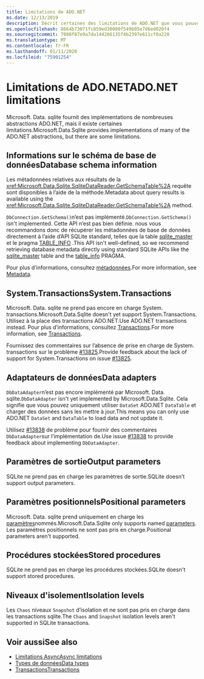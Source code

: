 ```yaml
---
title: Limitations de ADO.NET
ms.date: 12/13/2019
description: Décrit certaines des limitations de ADO.NET que vous pouvez rencontrer.
ms.openlocfilehash: 8664b73071fc859ed30080f549b05e7d6ed020f4
ms.sourcegitcommit: 7088f87e9a7da144266135f4b2397e611cf0a228
ms.translationtype: MT
ms.contentlocale: fr-FR
ms.lasthandoff: 01/11/2020
ms.locfileid: "75901254"
---
```

# <a name="adonet-limitations"></a><span data-ttu-id="a39dc-103">Limitations de ADO.NET</span><span class="sxs-lookup"><span data-stu-id="a39dc-103">ADO.NET limitations</span></span>

<span data-ttu-id="a39dc-104">Microsoft. Data. sqlite fournit des implémentations de nombreuses abstractions ADO.NET, mais il existe certaines limitations.</span><span class="sxs-lookup"><span data-stu-id="a39dc-104">Microsoft.Data.Sqlite provides implementations of many of the ADO.NET abstractions, but there are some limitations.</span></span>

## <a name="database-schema-information"></a><span data-ttu-id="a39dc-105">Informations sur le schéma de base de données</span><span class="sxs-lookup"><span data-stu-id="a39dc-105">Database schema information</span></span>

<span data-ttu-id="a39dc-106">Les métadonnées relatives aux résultats de la <xref:Microsoft.Data.Sqlite.SqliteDataReader.GetSchemaTable%2A> requête sont disponibles à l’aide de la méthode.</span><span class="sxs-lookup"><span data-stu-id="a39dc-106">Metadata about query results is available using the <xref:Microsoft.Data.Sqlite.SqliteDataReader.GetSchemaTable%2A> method.</span></span>

<span data-ttu-id="a39dc-107">`DbConnection.GetSchema()`n’est pas implémenté.</span><span class="sxs-lookup"><span data-stu-id="a39dc-107">`DbConnection.GetSchema()` isn't implemented.</span></span> <span data-ttu-id="a39dc-108">Cette API n’est pas bien définie. nous vous recommandons donc de récupérer les métadonnées de base de données directement à l’aide d’API SQLite standard, telles que la table [sqlite_master](https://www.sqlite.org/fileformat.html#storage_of_the_sql_database_schema) et le pragma [TABLE_INFO](https://www.sqlite.org/pragma.html#pragma_table_info) .</span><span class="sxs-lookup"><span data-stu-id="a39dc-108">This API isn't well-defined, so we recommend retrieving database metadata directly using standard SQLite APIs like the [sqlite_master](https://www.sqlite.org/fileformat.html#storage_of_the_sql_database_schema) table and the [table_info](https://www.sqlite.org/pragma.html#pragma_table_info) PRAGMA.</span></span>

<span data-ttu-id="a39dc-109">Pour plus d’informations, consultez [métadonnées](metadata.md).</span><span class="sxs-lookup"><span data-stu-id="a39dc-109">For more information, see [Metadata](metadata.md).</span></span>

## <a name="systemtransactions"></a><span data-ttu-id="a39dc-110">System.Transactions</span><span class="sxs-lookup"><span data-stu-id="a39dc-110">System.Transactions</span></span>

<span data-ttu-id="a39dc-111">Microsoft. Data. sqlite ne prend pas encore en charge System. transactions.</span><span class="sxs-lookup"><span data-stu-id="a39dc-111">Microsoft.Data.Sqlite doesn't yet support System.Transactions.</span></span> <span data-ttu-id="a39dc-112">Utilisez à la place des transactions ADO.NET.</span><span class="sxs-lookup"><span data-stu-id="a39dc-112">Use ADO.NET transactions instead.</span></span> <span data-ttu-id="a39dc-113">Pour plus d’informations, consultez [Transactions](transactions.md).</span><span class="sxs-lookup"><span data-stu-id="a39dc-113">For more information, see [Transactions](transactions.md).</span></span>

<span data-ttu-id="a39dc-114">Fournissez des commentaires sur l’absence de prise en charge de System. transactions sur le problème [#13825](https://github.com/dotnet/efcore/issues/13825).</span><span class="sxs-lookup"><span data-stu-id="a39dc-114">Provide feedback about the lack of support for System.Transactions on issue [#13825](https://github.com/dotnet/efcore/issues/13825).</span></span>

## <a name="data-adapters"></a><span data-ttu-id="a39dc-115">Adaptateurs de données</span><span class="sxs-lookup"><span data-stu-id="a39dc-115">Data adapters</span></span>

<span data-ttu-id="a39dc-116">`DbDataAdapter`n’est pas encore implémenté par Microsoft. Data. sqlite.</span><span class="sxs-lookup"><span data-stu-id="a39dc-116">`DbDataAdapter` isn't yet implemented by Microsoft.Data.Sqlite.</span></span> <span data-ttu-id="a39dc-117">Cela signifie que vous pouvez uniquement utiliser `DataSet` ADO.NET `DataTable` et charger des données sans les mettre à jour.</span><span class="sxs-lookup"><span data-stu-id="a39dc-117">This means you can only use ADO.NET `DataSet` and `DataTable` to load data and not update it.</span></span>

<span data-ttu-id="a39dc-118">Utilisez [#13838](https://github.com/dotnet/efcore/issues/13838) de problème pour fournir des commentaires `DbDataAdapter`sur l’implémentation de.</span><span class="sxs-lookup"><span data-stu-id="a39dc-118">Use issue [#13838](https://github.com/dotnet/efcore/issues/13838) to provide feedback about implementing `DbDataAdapter`.</span></span>

## <a name="output-parameters"></a><span data-ttu-id="a39dc-119">Paramètres de sortie</span><span class="sxs-lookup"><span data-stu-id="a39dc-119">Output parameters</span></span>

<span data-ttu-id="a39dc-120">SQLite ne prend pas en charge les paramètres de sortie.</span><span class="sxs-lookup"><span data-stu-id="a39dc-120">SQLite doesn't support output parameters.</span></span>

## <a name="positional-parameters"></a><span data-ttu-id="a39dc-121">Paramètres positionnels</span><span class="sxs-lookup"><span data-stu-id="a39dc-121">Positional parameters</span></span>

<span data-ttu-id="a39dc-122">Microsoft. Data. sqlite prend uniquement en charge les [paramètres](parameters.md)nommés.</span><span class="sxs-lookup"><span data-stu-id="a39dc-122">Microsoft.Data.Sqlite only supports named [parameters](parameters.md).</span></span> <span data-ttu-id="a39dc-123">Les paramètres positionnels ne sont pas pris en charge.</span><span class="sxs-lookup"><span data-stu-id="a39dc-123">Positional parameters aren't supported.</span></span>

## <a name="stored-procedures"></a><span data-ttu-id="a39dc-124">Procédures stockées</span><span class="sxs-lookup"><span data-stu-id="a39dc-124">Stored procedures</span></span>

<span data-ttu-id="a39dc-125">SQLite ne prend pas en charge les procédures stockées.</span><span class="sxs-lookup"><span data-stu-id="a39dc-125">SQLite doesn't support stored procedures.</span></span>

## <a name="isolation-levels"></a><span data-ttu-id="a39dc-126">Niveaux d'isolement</span><span class="sxs-lookup"><span data-stu-id="a39dc-126">Isolation levels</span></span>

<span data-ttu-id="a39dc-127">Les `Chaos` niveaux `Snapshot` d’isolation et ne sont pas pris en charge dans les transactions sqlite.</span><span class="sxs-lookup"><span data-stu-id="a39dc-127">The `Chaos` and `Snapshot` isolation levels aren't supported in SQLite transactions.</span></span>

## <a name="see-also"></a><span data-ttu-id="a39dc-128">Voir aussi</span><span class="sxs-lookup"><span data-stu-id="a39dc-128">See also</span></span>

* [<span data-ttu-id="a39dc-129">Limitations Async</span><span class="sxs-lookup"><span data-stu-id="a39dc-129">Async limitations</span></span>](async.md)
* [<span data-ttu-id="a39dc-130">Types de données</span><span class="sxs-lookup"><span data-stu-id="a39dc-130">Data types</span></span>](types.md)
* [<span data-ttu-id="a39dc-131">Transactions</span><span class="sxs-lookup"><span data-stu-id="a39dc-131">Transactions</span></span>](transactions.md)
